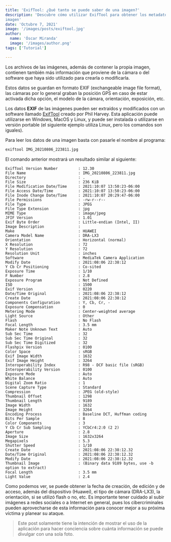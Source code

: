 ```yaml
---
title: 'ExifTool: ¿Qué tanto se puede saber de una imagen?'
description: 'Descubre cómo utilizar ExifTool para obtener los metadatos de una
imagen'
date: 'Octubre 7, 2021'
image: '/images/posts/exiftool.jpg'
author:
  name: 'Óscar Miranda'
  image: '/images/author.png'
tags: ['Tutorial']

---
```


Los archivos de las imágenes, además de contener la propia imagen, contienen
también más información que proviene de la cámara o del software que haya sido
utilizado para crearla o modificarla.

Estos datos se guardan en formato EXIF (exchangeable image file format), las
cámaras por lo general graban la posición GPS en caso de estar activada dicha
opción, el modelo de la cámara, orientación, exposición, etc.

Los datos **EXIF** de las imágenes pueden ser extraídos y modificados con un
software llamado [ExifTool](https://exiftool.org/) creado por Phil Harvey. Esta
aplicación puede utilizarse en Windows, MacOS y Linux, y puede ser instalada o
utilizarse en versión portable (el siguiente ejemplo utiliza Linux, pero los
comandos son iguales).

Para leer los datos de una imagen basta con pasarle el nombre al programa:

```sh
exiftool IMG_20210806_223811.jpg
```

El comando anterior mostrará un resultado similar al siguiente:

```plaintext
ExifTool Version Number         : 12.30
File Name                       : IMG_20210806_223811.jpg
Directory                       : .
File Size                       : 236 KiB
File Modification Date/Time     : 2021:10:07 13:50:23-06:00
File Access Date/Time           : 2021:10:07 13:50:23-06:00
File Inode Change Date/Time     : 2021:10:07 20:29:47-06:00
File Permissions                : -rw-r--r--
File Type                       : JPEG
File Type Extension             : jpg
MIME Type                       : image/jpeg
JFIF Version                    : 1.01
Exif Byte Order                 : Little-endian (Intel, II)
Image Description               :
Make                            : HUAWEI
Camera Model Name               : DRA-LX3
Orientation                     : Horizontal (normal)
X Resolution                    : 72
Y Resolution                    : 72
Resolution Unit                 : inches
Software                        : MediaTek Camera Application
Modify Date                     : 2021:08:06 22:38:12
Y Cb Cr Positioning             : Co-sited
Exposure Time                   : 1/10
F Number                        : 2.8
Exposure Program                : Not Defined
ISO                             : 1500
Exif Version                    : 0220
Date/Time Original              : 2021:08:06 22:38:12
Create Date                     : 2021:08:06 22:38:12
Components Configuration        : Y, Cb, Cr, -
Exposure Compensation           : 0
Metering Mode                   : Center-weighted average
Light Source                    : Other
Flash                           : No Flash
Focal Length                    : 3.5 mm
Maker Note Unknown Text         : Auto
Sub Sec Time                    : 32
Sub Sec Time Original           : 32
Sub Sec Time Digitized          : 32
Flashpix Version                : 0100
Color Space                     : sRGB
Exif Image Width                : 1632
Exif Image Height               : 3264
Interoperability Index          : R98 - DCF basic file (sRGB)
Interoperability Version        : 0100
Exposure Mode                   : Auto
White Balance                   : Auto
Digital Zoom Ratio              : 1
Scene Capture Type              : Standard
Compression                     : JPEG (old-style)
Thumbnail Offset                : 1298
Thumbnail Length                : 9189
Image Width                     : 1632
Image Height                    : 3264
Encoding Process                : Baseline DCT, Huffman coding
Bits Per Sample                 : 8
Color Components                : 3
Y Cb Cr Sub Sampling            : YCbCr4:2:0 (2 2)
Aperture                        : 2.8
Image Size                      : 1632x3264
Megapixels                      : 5.3
Shutter Speed                   : 1/10
Create Date                     : 2021:08:06 22:38:12.32
Date/Time Original              : 2021:08:06 22:38:12.32
Modify Date                     : 2021:08:06 22:38:12.32
Thumbnail Image                 : (Binary data 9189 bytes, use -b option to extract)
Focal Length                    : 3.5 mm
Light Value                     : 2.4
```

Como podemos ver, se puede obtener la fecha de creación, de edición y de acceso,
además del dispositivo (Huawei), el tipo de cámara (DRA-LX3), la orientación, si
se utilizó flash o no, etc. Es importante tener cuidado al subir imágenes a
redes sociales o a Internet en general, pues los cibercriminales pueden
aprovecharse de esta información para conocer mejor a su próxima víctima y
planear su ataque.

> Este post solamente tiene la intención de mostrar el uso de la aplicación para
> hacer conciencia sobre cuánta información se puede divulgar con una sola foto.

